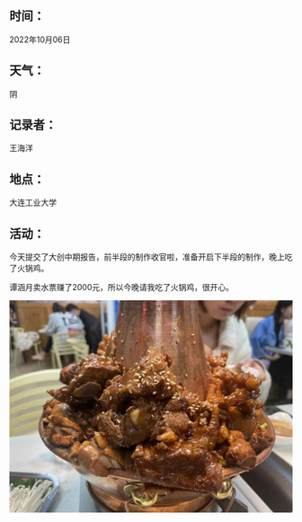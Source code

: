 ## 时间：

2022年10月06日

## 天气：

阴

## 记录者：

王海洋

## 地点：

大连工业大学

## 活动：

今天提交了大创中期报告，前半段的制作收官啦，准备开启下半段的制作，晚上吃了火锅鸡。

谭涵月卖水票赚了2000元，所以今晚请我吃了火锅鸡，很开心。

<img src="assets/WechatIMG74.jpeg" alt="WechatIMG74" style="zoom: 50%;" />
